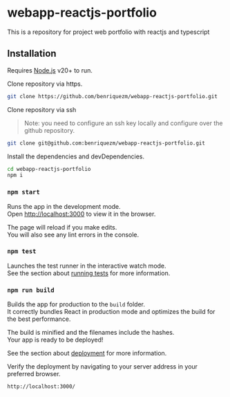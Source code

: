 # webapp-reactjs-portfolio
This is a repository for project web portfolio with reactjs and typescript

## Installation

Requires [Node.js](https://nodejs.org/) v20+ to run.

Clone repository via https.

```sh
git clone https://github.com/benriquezm/webapp-reactjs-portfolio.git
```
Clone repository via ssh
>Note: you need to configure an ssh key locally and configure over the github repository.

```sh
git clone git@github.com:benriquezm/webapp-reactjs-portfolio.git
```

Install the dependencies and devDependencies.

```sh
cd webapp-reactjs-portfolio
npm i
```

### `npm start`

Runs the app in the development mode.\
Open [http://localhost:3000](http://localhost:3000) to view it in the browser.

The page will reload if you make edits.\
You will also see any lint errors in the console.

### `npm test`

Launches the test runner in the interactive watch mode.\
See the section about [running tests](https://facebook.github.io/create-react-app/docs/running-tests) for more information.

### `npm run build`

Builds the app for production to the `build` folder.\
It correctly bundles React in production mode and optimizes the build for the best performance.

The build is minified and the filenames include the hashes.\
Your app is ready to be deployed!

See the section about [deployment](https://facebook.github.io/create-react-app/docs/deployment) for more information.

Verify the deployment by navigating to your server address in your preferred browser.

```sh
http://localhost:3000/
```

